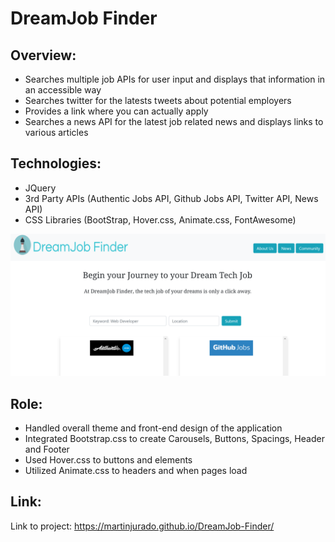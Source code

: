 # DreamJob Finder

## Overview:
- Searches multiple job APIs for user input and displays that information in an accessible way
- Searches twitter for the latests tweets about potential employers 
- Provides a link where you can actually apply
- Searches a news API for the latest job related news and displays links to various articles

## Technologies:
- JQuery
- 3rd Party APIs (Authentic Jobs API, Github Jobs API, Twitter API, News API)
- CSS Libraries (BootStrap, Hover.css, Animate.css, FontAwesome)

![](assets/images/cover.png)

## Role:
- Handled overall theme and front-end design of the application
- Integrated Bootstrap.css to create Carousels, Buttons, Spacings, Header and Footer
- Used Hover.css to buttons and elements 
- Utilized Animate.css to headers and when pages load 

## Link:
Link to project: https://martinjurado.github.io/DreamJob-Finder/


